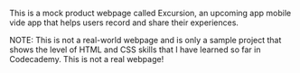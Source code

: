 This is a mock product webpage called Excursion, an upcoming app mobile vide app that helps users record and share their experiences.

NOTE: This is not a real-world webpage and is only a sample project that shows the level of HTML and CSS skills that I have learned so far in Codecademy. This is not a real webpage!

